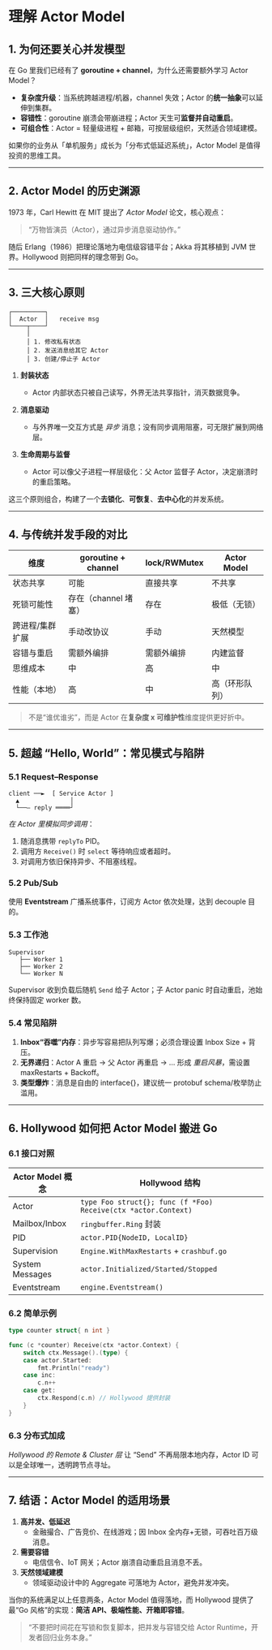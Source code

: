 ﻿# 理解 Actor Model

## 1. 为何还要关心并发模型

在 Go 里我们已经有了 **goroutine + channel**，为什么还需要额外学习 Actor Model？

* **复杂度升级**：当系统跨越进程/机器，channel 失效；Actor 的**统一抽象**可以延伸到集群。
* **容错性**：goroutine 崩溃会带崩进程；Actor 天生可**监督并自动重启**。
* **可组合性**：Actor = 轻量级进程 + 邮箱，可按层级组织，天然适合领域建模。

如果你的业务从「单机服务」成长为「分布式低延迟系统」，Actor Model 是值得投资的思维工具。

---

## 2. Actor Model 的历史渊源

1973 年，Carl Hewitt 在 MIT 提出了 *Actor Model* 论文，核心观点：
> “万物皆演员（Actor），通过异步消息驱动协作。”

随后 Erlang（1986）把理论落地为电信级容错平台；Akka 将其移植到 JVM 世界。Hollywood 则把同样的理念带到 Go。

---

## 3. 三大核心原则

```
┌─────────┐
│  Actor  │   receive msg
└────┬────┘
     │
     │ 1. 修改私有状态
     │ 2. 发送消息给其它 Actor
     │ 3. 创建/停止子 Actor
```

1. **封装状态**
   - Actor 内部状态只被自己读写，外界无法共享指针，消灭数据竞争。

2. **消息驱动**
   - 与外界唯一交互方式是 *异步* 消息；没有同步调用阻塞，可无限扩展到网络层。

3. **生命周期与监督**
   - Actor 可以像父子进程一样层级化：父 Actor 监督子 Actor，决定崩溃时的重启策略。

这三个原则组合，构建了一个**去锁化**、**可恢复**、**去中心化**的并发系统。

---

## 4. 与传统并发手段的对比

| 维度              | goroutine + channel | lock/RWMutex | Actor Model |
|-------------------|---------------------|--------------|-------------|
| 状态共享          | 可能               | 直接共享     | 不共享      |
| 死锁可能性        | 存在（channel 堵塞）| 存在         | 极低（无锁）|
| 跨进程/集群扩展   | 手动改协议         | 手动         | 天然模型    |
| 容错与重启        | 需额外编排        | 需额外编排  | 内建监督    |
| 思维成本          | 中                | 高          | 中          |
| 性能（本地）      | 高                 | 中          | 高（环形队列）|

> 不是“谁优谁劣”，而是 Actor 在**复杂度 x 可维护性**维度提供更好折中。

---

## 5. 超越 “Hello, World”：常见模式与陷阱

### 5.1 Request–Response

```
client ──►  [ Service Actor ]
  ▲              │
  └──— reply ════┘
```

*在 Actor 里模拟同步调用*：
1. 随消息携带 `replyTo` PID。
2. 调用方 `Receive()` 时 `select` 等待响应或者超时。
3. 对调用方依旧保持异步、不阻塞线程。

### 5.2 Pub/Sub

使用 **Eventstream** 广播系统事件，订阅方 Actor 依次处理，达到 decouple 目的。

### 5.3 工作池

```
Supervisor
   ├── Worker 1
   ├── Worker 2
   └── Worker N
```

Supervisor 收到负载后随机 `Send` 给子 Actor；子 Actor panic 时自动重启，池始终保持固定 worker 数。

### 5.4 常见陷阱

1. **Inbox“吞噬”内存**：异步写容易把队列写爆；必须合理设置 Inbox Size + 背压。
2. **无界递归**：Actor A 重启 → 父 Actor 再重启 → … 形成 *重启风暴*，需设置 maxRestarts + Backoff。
3. **类型爆炸**：消息是自由的 interface{}，建议统一 protobuf schema/枚举防止滥用。

---

## 6. Hollywood 如何把 Actor Model 搬进 Go

### 6.1 接口对照

| Actor Model 概念 | Hollywood 结构 |
|------------------|----------------|
| Actor            | `type Foo struct{}; func (f *Foo) Receive(ctx *actor.Context)` |
| Mailbox/Inbox    | `ringbuffer.Ring` 封装 |
| PID              | `actor.PID{NodeID, LocalID}` |
| Supervision      | `Engine.WithMaxRestarts` + `crashbuf.go` |
| System Messages  | `actor.Initialized/Started/Stopped` |
| Eventstream      | `engine.Eventstream()` |

### 6.2 简单示例

```go
type counter struct{ n int }

func (c *counter) Receive(ctx *actor.Context) {
    switch ctx.Message().(type) {
    case actor.Started:
        fmt.Println("ready")
    case inc:
        c.n++
    case get:
        ctx.Respond(c.n) // Hollywood 提供封装
    }
}
```

### 6.3 分布式加成

*Hollywood 的 Remote & Cluster 层* 让 “Send” 不再局限本地内存，Actor ID 可以是全球唯一，透明跨节点寻址。

---

## 7. 结语：Actor Model 的适用场景

1. **高并发、低延迟**
   - 金融撮合、广告竞价、在线游戏；因 Inbox 全内存+无锁，可吞吐百万级消息。
2. **需要容错**
   - 电信信令、IoT 网关；Actor 崩溃自动重启且消息不丢。
3. **天然领域建模**
   - 领域驱动设计中的 Aggregate 可落地为 Actor，避免并发冲突。

当你的系统满足以上任意两条，Actor Model 值得落地，而 Hollywood 提供了最“Go 风格”的实现：**简洁 API、极端性能、开箱即容错**。

> “不要把时间花在写锁和恢复脚本，把并发与容错交给 Actor Runtime，开发者回归业务本身。”

